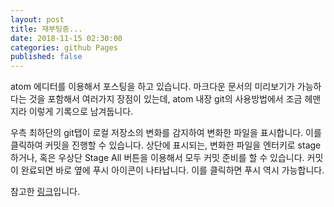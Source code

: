 ```yaml
---
layout: post
title: 재부팅중...
date: 2018-11-15 02:30:00
categories: github Pages
published: false
---
```


atom 에디터를 이용해서 포스팅을 하고 있습니다. 마크다운 문서의 미리보기가 가능하다는 것을 포함해서 여러가지 장점이 있는데, atom 내장 git의 사용방법에서 조금 헤맨지라 이렇게 기록으로 남겨둡니다.

우측 최하단의 git탭이 로컬 저장소의 변화를 감지하여 변화한 파일을 표시합니다. 이를 클릭하여 커밋을 진행할 수 있습니다. 상단에 표시되는, 변화한 파일을 엔터키로 stage 하거나, 혹은 우상단 Stage All 버튼을 이용해서 모두 커밋 준비를 할 수 있습니다.
 커밋이 완료되면 바로 옆에 푸시 아이콘이 나타납니다. 이를 클릭하면 푸시 역시 가능합니다.

참고한 [링크](https://stackoverflow.com/questions/33325204/how-can-i-run-git-commit-and-git-push-in-atom)입니다.

